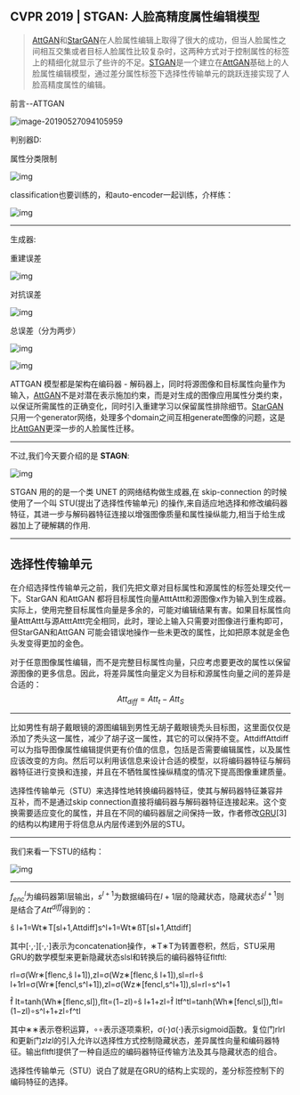 ## CVPR 2019 | STGAN: 人脸高精度属性编辑模型

> [AttGAN](https://arxiv.org/abs/1711.10678)和[StarGAN](http://openaccess.thecvf.com/content_cvpr_2018/papers/Choi_StarGAN_Unified_Generative_CVPR_2018_paper.pdf)在人脸属性编辑上取得了很大的成功，但当人脸属性之间相互交集或者目标人脸属性比较复杂时，这两种方式对于控制属性的标签上的精细化就显示了些许的不足。[STGAN](https://arxiv.org/abs/1904.09709)是一个建立在[AttGAN](https://arxiv.org/abs/1711.10678)基础上的人脸属性编辑模型，通过差分属性标签下选择性传输单元的跳跃连接实现了人脸高精度属性的编辑。

前言--ATTGAN

![image-20190527094105959](http://ww3.sinaimg.cn/large/006tNc79ly1g3fmnu46soj31480ranbv.jpg)

判别器D:

属性分类限制

![img](http://ww2.sinaimg.cn/large/006tNc79ly1g3fmqlv6ewj30dk0370sp.jpg)

classification也要训练的，和auto-encoder一起训练，介样练：

![img](http://ww3.sinaimg.cn/large/006tNc79ly1g3fmqm8pkuj30d7035q2v.jpg)

---

生成器:

重建误差

![img](http://ww4.sinaimg.cn/large/006tNc79ly1g3fmr2s097j30cv01mmwz.jpg)

对抗误差

![img](http://ww4.sinaimg.cn/large/006tNc79ly1g3fmr2akxej30da036749.jpg)

总误差（分为两步）



![img](http://ww1.sinaimg.cn/large/006tNc79ly1g3fmr10695j30cl01jglg.jpg)

![img](http://ww2.sinaimg.cn/large/006tNc79ly1g3fmr1qy6ej309i01k3yb.jpg)

ATTGAN 模型都是架构在编码器 - 解码器上，同时将源图像和目标属性向量作为输入，[AttGAN](https://arxiv.org/abs/1711.10678)不是对潜在表示施加约束，而是对生成的图像应用属性分类约束，以保证所需属性的正确变化，同时引入重建学习以保留属性排除细节。[StarGAN](http://openaccess.thecvf.com/content_cvpr_2018/papers/Choi_StarGAN_Unified_Generative_CVPR_2018_paper.pdf)只用一个generator网络，处理多个domain之间互相generate图像的问题，这是比[AttGAN](https://arxiv.org/abs/1711.10678)更深一步的人脸属性迁移。

----

不过,我们今天要介绍的是 **STAGN**:

![img](http://ww1.sinaimg.cn/large/006tNc79ly1g3fmv3r311j30qn0b8whv.jpg)

STGAN 用的的是一个类 UNET 的网络结构做生成器,在 skip-connection 的时候使用了一个叫 STU(提出了选择性传输单元) 的操作,来自适应地选择和修改编码器特征，其进一步与解码器特征连接以增强图像质量和属性操纵能力,相当于给生成器加上了硬解耦的作用.

---

## 选择性传输单元

在介绍选择性传输单元之前，我们先把文章对目标属性和源属性的标签处理交代一下。StarGAN 和AttGAN 都将目标属性向量AtttAttt和源图像x作为输入到生成器。实际上，使用完整目标属性向量是多余的，可能对编辑结果有害。如果目标属性向量AtttAttt与源AtttAttt完全相同，此时，理论上输入只需要对图像进行重构即可，但StarGAN和AttGAN 可能会错误地操作一些未更改的属性，比如把原本就是金色头发变得更加的金色。

对于任意图像属性编辑，而不是完整目标属性向量，只应考虑要更改的属性以保留源图像的更多信息。因此，将差异属性向量定义为目标和源属性向量之间的差异是合适的：
$$
Att_{diff}=Att_t−Att_S
$$

---

比如男性有胡子戴眼镜的源图编辑到男性无胡子戴眼镜秃头目标图，这里面仅仅是添加了秃头这一属性，减少了胡子这一属性，其它的可以保持不变。AttdiffAttdiff可以为指导图像属性编辑提供更有价值的信息，包括是否需要编辑属性，以及属性应该改变的方向。然后可以利用该信息来设计合适的模型，以将编码器特征与解码器特征进行变换和连接，并且在不牺牲属性操纵精度的情况下提高图像重建质量。

选择性传输单元（STU）来选择性地转换编码器特征，使其与解码器特征兼容并互补，而不是通过skip connection直接将编码器与解码器特征连接起来。这个变换需要适应变化的属性，并且在不同的编码器层之间保持一致，作者修改[GRU](https://arxiv.org/abs/1412.3555)[3]的结构以构建用于将信息从内层传递到外层的STU。

---

我们来看一下STU的结构：

![img](http://ww3.sinaimg.cn/large/006tNc79ly1g3fnhemzfcj309g09uaap.jpg)

---

$f^l_{enc}$为编码器第l层输出，$s^{l+1}$为数据编码在$l+1$层的隐藏状态，隐藏状态$ŝ^{l+1}$则是结合了$Att^{diff}$得到的：

ŝ l+1=Wt∗T[sl+1,Attdiff]s^l+1=Wt∗ßT[sl+1,Attdiff]

其中[⋅,⋅][⋅,⋅]表示为concatenation操作，∗T∗T为转置卷积，然后，STU采用GRU的数学模型来更新隐藏状态slsl和转换后的编码器特征fltftl:

rl=σ(Wr∗[flenc,ŝ l+1]),zl=σ(Wz∗[flenc,ŝ l+1]),sl=rl∘ŝ l+1rl=σ(Wr∗[fencl,s^l+1]),zl=σ(Wz∗[fencl,s^l+1]),sl=rl∘s^l+1

f̂ lt=tanh(Wh∗[flenc,sl]),flt=(1−zl)∘ŝ l+1+zl∘f̂ ltf^tl=tanh(Wh∗[fencl,sl]),ftl=(1−zl)∘s^l+1+zl∘f^tl

其中∗∗表示卷积运算，∘∘表示逐项乘积，σ(⋅)σ(⋅)表示sigmoid函数。复位门rlrl和更新门zlzl的引入允许以选择性方式控制隐藏状态，差异属性向量和编码器特征。输出fltftl提供了一种自适应的编码器特征传输方法及其与隐藏状态的组合。

选择性传输单元（STU）说白了就是在GRU的结构上实现的，差分标签控制下的编码特征的选择。

